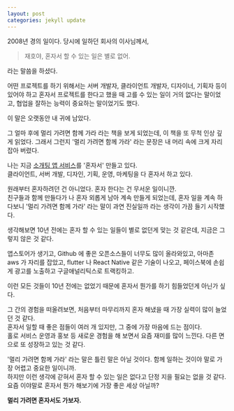 ```yaml
---
layout: post
categories: jekyll update
---
```

2008년 경의 일이다. 당시에 일하던 회사의 이사님께서,  
>재호야, 혼자서 할 수 있는 일은 별로 없어.

라는 말씀을 하셨다.


어떤 프로젝트를 하기 위해서는 서버 개발자, 클라이언트 개발자, 디자이너, 기획자 등이 있어야 하고 혼자서 프로젝트를 한다고 했을 때 고를 수 있는 일이 거의 없다는 말이었고, 협업을 잘하는 능력이 중요하는 말이었기도 했다.

이 말은 오랫동안 내 귀에 남았다.

그 얼마 후에 멀리 가려면 함께 가라 라는 책을 보게 되었는데, 이 책을 또 무척 인상 깊게 읽었다. 그래서 그런지  '멀리 가려면 함께 가라' 라는 문장은 내 머리 속에 크게 자리 잡아 버렸다.

나는 지금 [소개팅 앱 서비스](https://withcoffee.app/companies/major)를 '혼자서' 만들고 있다.  
클라이언트, 서버 개발, 디자인, 기획, 운영, 마케팅을 다 혼자서 하고 있다.

원래부터 혼자하려던 건 아니었다. 혼자 한다는 건 무서운 일이니깐.  
친구들과 함께 만들다가 나 혼자 외롭게 남아 계속 만들게 되었는데, 혼자 일을 계속 하다보니 '멀리 가려면 함께 가라' 라는 말이 과연 진실일까 라는 생각이 가끔 들기 시작했다.

생각해보면 10년 전에는 혼자 할 수 있는 일들이 별로 없던게 맞는 것 같은데, 지금은 그렇지 않은 것 같다.

앱스토어가 생기고, Github 에 좋은 오픈소스들이 너무도 많이 올라와있고, 아마존 aws 가 자리를 잡았고, flutter 나 React Native 같은 기술이 나오고, 페이스북에 손쉽게 광고를 노출하고 구글애널리틱스로 트랙킹하고.

이런 모든 것들이 10년 전에는 없었기 때문에 혼자서 뭔가를 하기 힘들었던게 아닌가 싶다.

그 간의 경험을 떠올려보면, 처음부터 마무리까지 혼자 해냈을 때 가장 실력이 많이 늘었던 것 같다.  
혼자서 일할 때 좋은 점들이 여러 개 있지만, 그 중에 가장 마음에 드는 점이다.  
홀로 서비스 운영과 홍보 등 새로운 경험을 해 보면서 요즘 재미를 많이 느낀다. 다른 면으로 또 성장하고 있는 것 같다.

'멀리 가려면 함께 가라' 라는 말은 틀린 말은 아닐 것이다. 함께 일하는 것이야 말로 가장 어렵고 중요한 일이니까.  
하지만 이런 생각에 갇혀서 혼자 할 수 있는 일은 없다고 단정 지을 필요는 없을 것 같다.  
요즘 이야말로 혼자서 뭔가 해보기에 가장 좋은 세상 아닐까?

**멀리 가려면 혼자서도 가보자.**